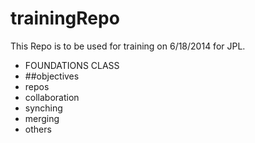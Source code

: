 trainingRepo
============
This Repo is to be used for training on 6/18/2014 for JPL.
* FOUNDATIONS CLASS
* ##objectives
* repos
* collaboration
* synching
* merging
* others
